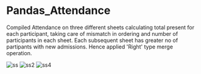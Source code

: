 # Pandas_Attendance
Compiled Attendance on three different sheets calculating total present for each participant, taking care of mismatch in ordering and number of participants in each sheet.
Each subsequent sheet has greater no of partipants with new admissions. Hence applied 'Right' type merge operation.

![ss](https://user-images.githubusercontent.com/88228233/204137121-51047150-f6d2-40db-8168-7e5a241da837.png)
![ss2](https://user-images.githubusercontent.com/88228233/204137126-b0994dcc-9c25-455c-bbae-f3da3650a0b5.png)
![ss4](https://user-images.githubusercontent.com/88228233/204137132-17dbddef-56a9-4bd9-8d3a-23b1aac9cc5d.png)
